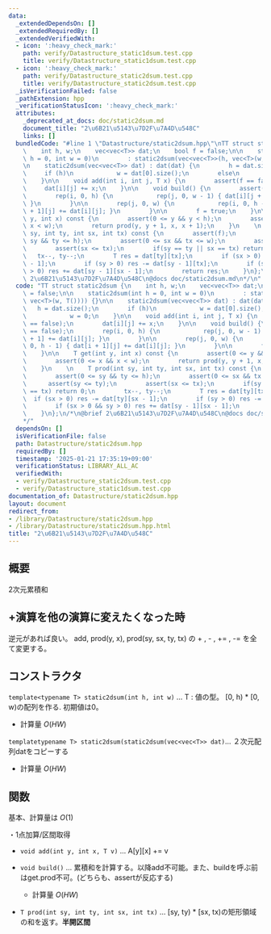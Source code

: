```yaml
---
data:
  _extendedDependsOn: []
  _extendedRequiredBy: []
  _extendedVerifiedWith:
  - icon: ':heavy_check_mark:'
    path: verify/Datastructure_static1dsum.test.cpp
    title: verify/Datastructure_static1dsum.test.cpp
  - icon: ':heavy_check_mark:'
    path: verify/Datastructure_static2dsum.test.cpp
    title: verify/Datastructure_static2dsum.test.cpp
  _isVerificationFailed: false
  _pathExtension: hpp
  _verificationStatusIcon: ':heavy_check_mark:'
  attributes:
    _deprecated_at_docs: doc/static2dsum.md
    document_title: "2\u6B21\u5143\u7D2F\u7A4D\u548C"
    links: []
  bundledCode: "#line 1 \"Datastructure/static2dsum.hpp\"\nTT struct static2dsum {\n\
    \    int h, w;\n    vec<vec<T>> dat;\n    bool f = false;\n\n    static2dsum(int\
    \ h = 0, int w = 0)\n        : static2dsum(vec<vec<T>>(h, vec<T>(w, T()))) {}\n\
    \n    static2dsum(vec<vec<T>> dat) : dat(dat) {\n        h = dat.size();\n   \
    \     if (h)\n            w = dat[0].size();\n        else\n            w = 0;\n\
    \    }\n\n    void add(int i, int j, T x) {\n        assert(f == false);\n   \
    \     dat[i][j] += x;\n    }\n\n    void build() {\n        assert(f == false);\n\
    \        rep(i, 0, h) {\n            rep(j, 0, w - 1) { dat[i][j + 1] += dat[i][j];\
    \ }\n        }\n\n        rep(j, 0, w) {\n            rep(i, 0, h - 1) { dat[i\
    \ + 1][j] += dat[i][j]; }\n        }\n\n        f = true;\n    }\n\n    T get(int\
    \ y, int x) const {\n        assert(0 <= y && y < h);\n        assert(0 <= x &&\
    \ x < w);\n        return prod(y, y + 1, x, x + 1);\n    }\n    \n    T prod(int\
    \ sy, int ty, int sx, int tx) const {\n        assert(f);\n        assert(0 <=\
    \ sy && ty <= h);\n        assert(0 <= sx && tx <= w);\n        assert(sy <= ty);\n\
    \        assert(sx <= tx);\n        if(sy == ty || sx == tx) return 0;\n     \
    \   tx--, ty--;\n        T res = dat[ty][tx];\n        if (sx > 0) res -= dat[ty][sx\
    \ - 1];\n        if (sy > 0) res -= dat[sy - 1][tx];\n        if (sx > 0 && sy\
    \ > 0) res += dat[sy - 1][sx - 1];\n        return res;\n    }\n};\n/*\n@brief\
    \ 2\u6B21\u5143\u7D2F\u7A4D\u548C\n@docs doc/static2dsum.md\n*/\n"
  code: "TT struct static2dsum {\n    int h, w;\n    vec<vec<T>> dat;\n    bool f\
    \ = false;\n\n    static2dsum(int h = 0, int w = 0)\n        : static2dsum(vec<vec<T>>(h,\
    \ vec<T>(w, T()))) {}\n\n    static2dsum(vec<vec<T>> dat) : dat(dat) {\n     \
    \   h = dat.size();\n        if (h)\n            w = dat[0].size();\n        else\n\
    \            w = 0;\n    }\n\n    void add(int i, int j, T x) {\n        assert(f\
    \ == false);\n        dat[i][j] += x;\n    }\n\n    void build() {\n        assert(f\
    \ == false);\n        rep(i, 0, h) {\n            rep(j, 0, w - 1) { dat[i][j\
    \ + 1] += dat[i][j]; }\n        }\n\n        rep(j, 0, w) {\n            rep(i,\
    \ 0, h - 1) { dat[i + 1][j] += dat[i][j]; }\n        }\n\n        f = true;\n\
    \    }\n\n    T get(int y, int x) const {\n        assert(0 <= y && y < h);\n\
    \        assert(0 <= x && x < w);\n        return prod(y, y + 1, x, x + 1);\n\
    \    }\n    \n    T prod(int sy, int ty, int sx, int tx) const {\n        assert(f);\n\
    \        assert(0 <= sy && ty <= h);\n        assert(0 <= sx && tx <= w);\n  \
    \      assert(sy <= ty);\n        assert(sx <= tx);\n        if(sy == ty || sx\
    \ == tx) return 0;\n        tx--, ty--;\n        T res = dat[ty][tx];\n      \
    \  if (sx > 0) res -= dat[ty][sx - 1];\n        if (sy > 0) res -= dat[sy - 1][tx];\n\
    \        if (sx > 0 && sy > 0) res += dat[sy - 1][sx - 1];\n        return res;\n\
    \    }\n};\n/*\n@brief 2\u6B21\u5143\u7D2F\u7A4D\u548C\n@docs doc/static2dsum.md\n\
    */"
  dependsOn: []
  isVerificationFile: false
  path: Datastructure/static2dsum.hpp
  requiredBy: []
  timestamp: '2025-01-21 17:35:19+09:00'
  verificationStatus: LIBRARY_ALL_AC
  verifiedWith:
  - verify/Datastructure_static2dsum.test.cpp
  - verify/Datastructure_static1dsum.test.cpp
documentation_of: Datastructure/static2dsum.hpp
layout: document
redirect_from:
- /library/Datastructure/static2dsum.hpp
- /library/Datastructure/static2dsum.hpp.html
title: "2\u6B21\u5143\u7D2F\u7A4D\u548C"
---
```

## 概要
2次元累積和

## +演算を他の演算に変えたくなった時
逆元があれば良い。
add, prod(y, x), prod(sy, sx, ty, tx) の + , - , += , -= を全て変更する。

## コンストラクタ
`template<typename T> static2dsum(int h, int w)` ... T : 値の型。 [0, h) * [0, w)の配列を作る. 初期値は0。 
- 計算量 $O(HW)$

`templatetypename T> static2dsum(static2dsum(vec<vec<T>> dat)`... ２次元配列datをコピーする
- 計算量 $O(HW)$
## 関数
基本、計算量は $O(1)$  

・1点加算/区間取得
- `void add(int y, int x, T v)` ... A[y][x] += v

- `void build()` ... 累積和を計算する。以降add不可能。また、buildを呼ぶ前はget.prod不可。(どちらも、assertが反応する) 
    - 計算量 $O(HW)$


- `T prod(int sy, int ty, int sx, int tx)` ... [sy, ty) * [sx, tx)の矩形領域の和を返す。**半開区間**

